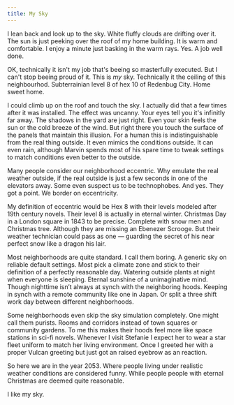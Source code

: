 ```yaml
---
title: My Sky
---
```


I lean back and look up to the sky. White fluffy clouds are drifting over it. The sun is just peeking over the roof of my home building. It is warm and comfortable. I enjoy a minute just basking in the warm rays. Yes. A job well done. 

OK, technically it isn't my job that's beeing so masterfully executed. But I can't stop beeing proud of it. This is *my* sky. Technically it the ceiling of this neighbourhod. Subterrainian level 8 of hex 10 of Redenbug City. Home sweet home. 

I could climb up on the roof and touch the sky. I actually did that a few times after it was installed. The effect was uncanny. Your eyes tell you it's infinitly far away. The shadows in the yard are just right. Even your skin feels the sun or the cold breeze of the wind. But right there you touch the surface of the panels that maintain this illusion. For a human this is indistinguishable from the real thing outside. It even mimics the conditions outside. It can even rain, although Marvin spends most of his spare time to tweak settings to match conditions even better to the outside. 

Many people consider our neighborhood eccentric. Why emulate the real weather outside, if the real outside is just a few seconds in one of the elevators away. Some even suspect us to be technophobes. And yes. They got a point. We border on eccentricity.

My definition of eccentric would be  Hex 8 with their levels modeled after 19th century novels. Their level 8 is actually in eternal winter. Christmas Day in a London  square in 1843 to be precise. Complete with snow men and Christmas tree. Although they are missing an Ebenezer Scrooge. But their weather technician could pass as one — guarding the secret of his near perfect snow like a dragon his lair. 

Most neighborhoods are quite standard. I call them boring. A generic sky on reliable default settings. Most pick a climate zone and stick to their definition of a perfectly reasonable day. Watering outside plants at night when everyone is sleeping. Eternal sunshine of a unimaginative mind. Though nighttime isn’t always at synch with the neighboring hoods. Keeping in synch with a remote community like one in Japan. Or split a three shift work day between different neighborhoods. 

Some neighborhoods even skip the sky simulation completely. One might call them purists. Rooms and corridors instead of town squares or community gardens. To me this makes their hoods feel more like space stations in sci-fi novels. Whenever I visit Stefanie I expect her to wear a star fleet uniform to match her living environment. Once I greeted her with a proper Vulcan greeting but just got an raised eyebrow as an reaction. 

So here we are in the year 2053. Where people living under realistic weather conditions are considered funny. While people people with eternal Christmas are deemed quite reasonable. 

I like my sky.

